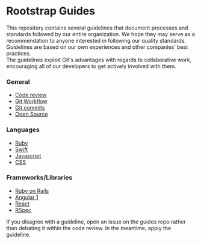Rootstrap Guides
======

This repository contains several guidelines that document processes and standards followed by our entire organization. We hope they may serve as a recommendation to anyone interested in following our quality standards.  
Guidelines are based on our own experiences and other companies' best practices.  
The guidelines exploit Git's advantages with regards to collaborative work, encouraging all of our developers to get actively involved with them.

### General

* [Code review](./code-review)
* [Git Workflow](./git)
* [Git commits](./git/commits.md)
* [Open Source](./open_source.md)

### Languages

* [Ruby](./ruby)
* [Swift](./swift)
* [Javascript](https://github.com/airbnb/javascript)
* [CSS](./css.md)

### Frameworks/Libraries

* [Ruby on Rails](./ruby/rails.md)
* [Angular 1](https://github.com/johnpapa/angular-styleguide/blob/master/a1)
* [React](https://github.com/airbnb/javascript/tree/master/react)
* [RSpec](http://betterspecs.org)


If you disagree with a guideline, open an issue on the guides repo rather than
debating it within the code review. In the meantime, apply the guideline.
